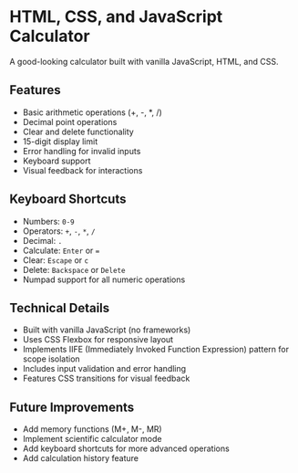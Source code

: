# HTML, CSS, and JavaScript Calculator

A good-looking calculator built with vanilla JavaScript, HTML, and CSS.

## Features

- Basic arithmetic operations (+, -, *, /)
- Decimal point operations
- Clear and delete functionality
- 15-digit display limit
- Error handling for invalid inputs
- Keyboard support
- Visual feedback for interactions

## Keyboard Shortcuts

- Numbers: `0-9`
- Operators: `+`, `-`, `*`, `/`
- Decimal: `.`
- Calculate: `Enter` or `=`
- Clear: `Escape` or `c`
- Delete: `Backspace` or `Delete`
- Numpad support for all numeric operations

## Technical Details

- Built with vanilla JavaScript (no frameworks)
- Uses CSS Flexbox for responsive layout
- Implements IIFE (Immediately Invoked Function Expression) pattern for scope isolation
- Includes input validation and error handling
- Features CSS transitions for visual feedback

## Future Improvements

- Add memory functions (M+, M-, MR)
- Implement scientific calculator mode
- Add keyboard shortcuts for more advanced operations
- Add calculation history feature